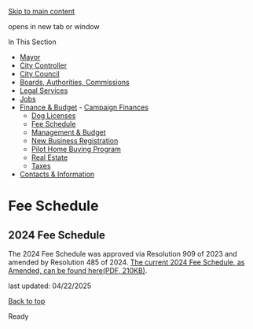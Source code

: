 [Skip to main content](https://www.pittsburghpa.gov/City-Government/Finance-Budget/Finance-Fee-Schedule#main-content)

opens in new tab or window

In This Section

- [Mayor](https://www.pittsburghpa.gov/City-Government/Mayor)
- [City Controller](https://www.pittsburghpa.gov/City-Government/City-Controllers-Office)
- [City Council](https://www.pittsburghpa.gov/City-Government/City-Council)
- [Boards, Authorities, Commissions](https://www.pittsburghpa.gov/City-Government/Boards-Authorities-Commissions)
- [Legal Services](https://www.pittsburghpa.gov/City-Government/Legal-Services)
- [Jobs](https://www.pittsburghpa.gov/City-Government/Jobs)
- [Finance & Budget](https://www.pittsburghpa.gov/City-Government/Finance-Budget)  - [Campaign Finances](https://www.pittsburghpa.gov/City-Government/Finance-Budget/Campaign-Finances)
  - [Dog Licenses](https://www.pittsburghpa.gov/City-Government/Finance-Budget/Dog-Licenses)
  - [Fee Schedule](https://www.pittsburghpa.gov/City-Government/Finance-Budget/Finance-Fee-Schedule)
  - [Management & Budget](https://www.pittsburghpa.gov/City-Government/Finance-Budget/Management-Budget)
  - [New Business Registration](https://www.pittsburghpa.gov/City-Government/Finance-Budget/New-Business-Registration)
  - [Pilot Home Buying Program](https://www.pittsburghpa.gov/City-Government/Finance-Budget/Pilot-Home-Buying-Program)
  - [Real Estate](https://www.pittsburghpa.gov/City-Government/Finance-Budget/Real-Estate)
  - [Taxes](https://www.pittsburghpa.gov/City-Government/Finance-Budget/Taxes)
- [Contacts & Information](https://www.pittsburghpa.gov/City-Government/Contacts-Information)

# Fee Schedule

## 2024 Fee Schedule

The 2024 Fee Schedule was approved via Resolution 909 of 2023 and amended by Resolution 485 of 2024. [The current 2024 Fee Schedule, as Amended, can be found here(PDF, 210KB)](https://www.pittsburghpa.gov/files/assets/city/v/1/finance/documents/finance-fee-schedule/2024-fee-schedule-amended-by-resolution-485-of-2024.pdf "2024 Fee Schedule (Amended by Resolution 485 of 2024).pdf").

last updated: 04/22/2025

[Back to top](https://www.pittsburghpa.gov/City-Government/Finance-Budget/Finance-Fee-Schedule#body-top)

Ready
